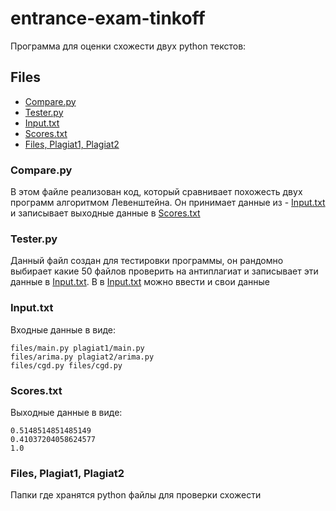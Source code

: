 # entrance-exam-tinkoff

Программа для оценки схожести двух python текстов:

## Files
- [Compare.py](#compare)
- [Tester.py](#tester)
- [Input.txt](#input)
- [Scores.txt](#scores)
- [Files, Plagiat1, Plagiat2](#files)

### Compare.py <div id="#compare"></div>
В этом файле реализован код, который сравнивает похожесть двух программ алгоритмом Левенштейна. Он принимает данные из - [Input.txt](#input) и записывает выходные данные
в [Scores.txt](#scores)

### Tester.py <div id="#tester"></div>
Данный файл создан для тестировки программы, он рандомно выбирает какие 50 файлов проверить на антиплагиат и записывает эти данные в [Input.txt](#input). В в [Input.txt](#input)
можно ввести и свои данные

### Input.txt <div id="#input"></div>
Входные данные в виде:
```
files/main.py plagiat1/main.py
files/arima.py plagiat2/arima.py
files/cgd.py files/cgd.py
```

### Scores.txt <div id="#scores"></div>
Выходные данные в виде:
```
0.5148514851485149
0.41037204058624577
1.0
```

### Files, Plagiat1, Plagiat2 <div id="files"></div>
Папки где хранятся python файлы для проверки схожести
